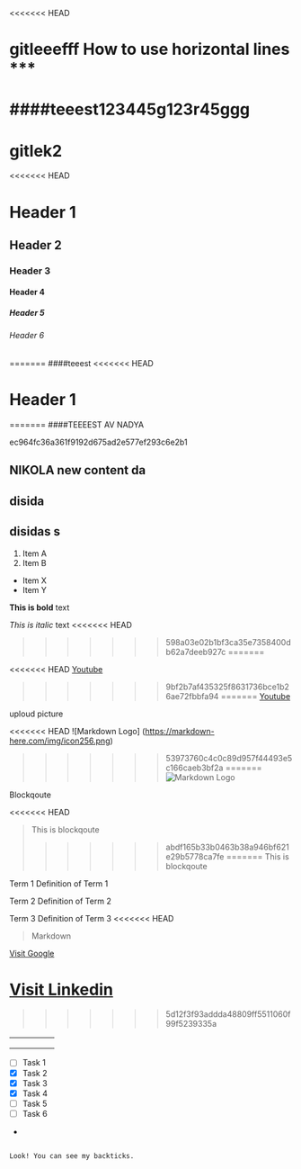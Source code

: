 
<<<<<<< HEAD
# gitleeefff				How to use horizontal lines ***

####teeest123445g123r45ggg
=======
# gitlek2
<<<<<<< HEAD
# Header 1

## Header 2

### Header 3

#### Header 4

##### Header 5

###### Header 6
=======
####teeest
<<<<<<< HEAD

# Header 1
=======
####TEEEEST AV NADYA
>>>>>>> 
ec964fc36a361f9192d675ad2e577ef293c6e2b1


## NIKOLA new content da


## disida


## disidas s


1. Item A
2. Item B

* Item X 
* Item Y

**This is bold** text

*This is italic* text
<<<<<<< HEAD
>>>>>>> 598a03e02b1bf3ca35e7358400db62a7deeb927c
=======

<<<<<<< HEAD
[Youtube](https://www.youtube.com/ "Youtube") 
>>>>>>> 9bf2b7af435325f8631736bce1b26ae72fbbfa94
=======
[Youtube](https://www.youtube.com/ "Youtube")


uploud picture

<<<<<<< HEAD
![Markdown Logo] (https://markdown-here.com/img/icon256.png)
>>>>>>> 53973760c4c0c89d957f44493e5c166caeb3bf2a
=======
![Markdown Logo](https://markdown-here.com/img/icon256.png)


Blockqoute 

<<<<<<< HEAD
> This is blockqoute 
>>>>>>> abdf165b33b0463b38a946bf621e29b5778ca7fe
=======
> This is blockqoute




Term 1
Definition of Term 1

Term 2
Definition of Term 2

Term 3 
Definition of Term 3
<<<<<<< HEAD


>Markdown

[Visit Google](https://www.google.com)

[Visit Linkedin](https://www.linkedin.com/in/liza-t%C3%A4llg%C3%A5rd-4967a122b/)
=======
>>>>>>> 5d12f3f93addda48809ff5511060f99f5239335a

|   |   |   |   |   |
|---|---|---|---|---|
|   |   |   |   |   |
|   |   |   |   |   |
|   |   |   |   |   |

- [ ] Task 1
- [x] Task 2
- [x] Task 3
- [x] Task 4
- [ ] Task 5
- [ ] Task 6
-
>>````
```
Look! You can see my backticks.
```
````													>>>>> 71486ed954c490ff3edb83784f0ba72bac749a8a
